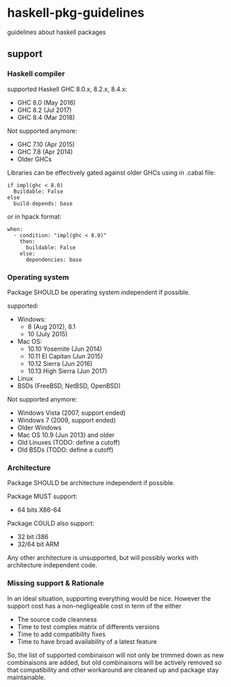 # haskell-pkg-guidelines

guidelines about haskell packages

## support

### Haskell compiler

supported Haskell GHC 8.0.x, 8.2.x, 8.4.x:

* GHC 8.0 (May 2016)
* GHC 8.2 (Jul 2017)
* GHC 8.4 (Mar 2018)

Not supported anymore:

* GHC 7.10 (Apr 2015)
* GHC 7.8 (Apr 2014)
* Older GHCs

Libraries can be effectively gated against older GHCs using
in .cabal file:

```
if impl(ghc < 8.0)
  Buildable: False
else
  build-depends: base
```

or in hpack format:

```
when:
  - condition: "impl(ghc < 8.0)"
    then:
      buildable: False
    else:
      dependencies: base
```

### Operating system

Package SHOULD be operating system independent if possible.

supported:

* Windows:
  * 8 (Aug 2012), 8.1
  * 10 (July 2015)
* Mac OS:
  * 10.10 Yosemite (Jun 2014)
  * 10.11 El Capitan (Jun 2015)
  * 10.12 Sierra (Jun 2016)
  * 10.13 High Sierra (Jun 2017)
* Linux
* BSDs (FreeBSD, NetBSD, OpenBSD)

Not supported anymore:

* Windows Vista (2007, support ended)
* Windows 7 (2009, support ended)
* Older Windows
* Mac OS 10.9 (Jun 2013) and older
* Old Linuxes (TODO: define a cutoff)
* Old BSDs (TODO: define a cutoff)

### Architecture

Package SHOULD be architecture independent if possible.

Package MUST support:

* 64 bits X86-64

Package COULD also support:

* 32 bit i386
* 32/64 bit ARM

Any other architecture is unsupported, but will possibly works
with architecture independent code.

### Missing support & Rationale

In an ideal situation, supporting everything would be nice. However
the support cost has a non-negligeable cost in term of the either

* The source code cleanness
* Time to test complex matrix of differents versions
* Time to add compatibility fixes
* Time to have broad availability of a latest feature

So, the list of supported combinaison will not only be trimmed down
as new combinaisons are added, but old combinaisons will be actively removed so that
compatibility and other workaround are cleaned up and package stay maintainable.
